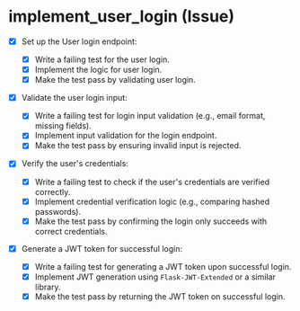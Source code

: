 # implement_user_login (Issue)

- [x] Set up the User login endpoint:

  - [x] Write a failing test for the user login.
  - [x] Implement the logic for user login.
  - [x] Make the test pass by validating user login.

- [x] Validate the user login input:

  - [x] Write a failing test for login input validation (e.g., email format, missing fields).
  - [x] Implement input validation for the login endpoint.
  - [x] Make the test pass by ensuring invalid input is rejected.

- [x] Verify the user's credentials:

  - [x] Write a failing test to check if the user's credentials are verified correctly.
  - [x] Implement credential verification logic (e.g., comparing hashed passwords).
  - [x] Make the test pass by confirming the login only succeeds with correct credentials.

- [x] Generate a JWT token for successful login:

  - [x] Write a failing test for generating a JWT token upon successful login.
  - [x] Implement JWT generation using `Flask-JWT-Extended` or a similar library.
  - [x] Make the test pass by returning the JWT token on successful login.
